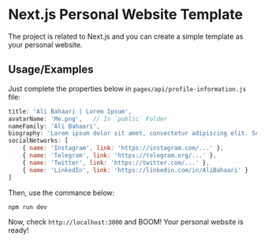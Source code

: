 # Next.js Personal Website Template

The project is related to Next.js and you can create a simple template as your personal website.

## Usage/Examples

Just complete the properties below in `pages/api/profile-information.js` file:

```javascript
title: 'Ali Bahaari | Lorem Ipsum',
avatarName: 'Me.png',   // In `public` Folder
nameFamily: 'Ali Bahaari',
biography: 'Lorem ipsum dolor sit amet, consectetur adipiscing elit. Sed scelerisque, metus et molestie auctor, ipsum massa fringilla enim, non consectetur eros arcu interdum elit. Vivamus vitae erat pulvinar, accumsan nisl quis, consequat lorem. Nam in facilisis tortor, in iaculis felis. Nullam pretium tortor eu diam tincidunt, vel convallis augue tincidunt. Quisque orci lorem, lobortis a nulla vitae, imperdiet fermentum ligula. Sed in interdum nisi. Sed posuere iaculis sem, eget iaculis sapien pharetra quis.',
socialNetworks: [
    { name: 'Instagram', link: 'https://instagram.com/...' },
    { name: 'Telegram', link: 'https://telegram.org/...' },
    { name: 'Twitter', link: 'https://twitter.com/...' },
    { name: 'LinkedIn', link: 'https://linkedin.com/in/AliBahaari' }
]
```

Then, use the commance below:

```bash
npm run dev
```

Now, check `http://localhost:3000` and BOOM!
Your personal website is ready!
